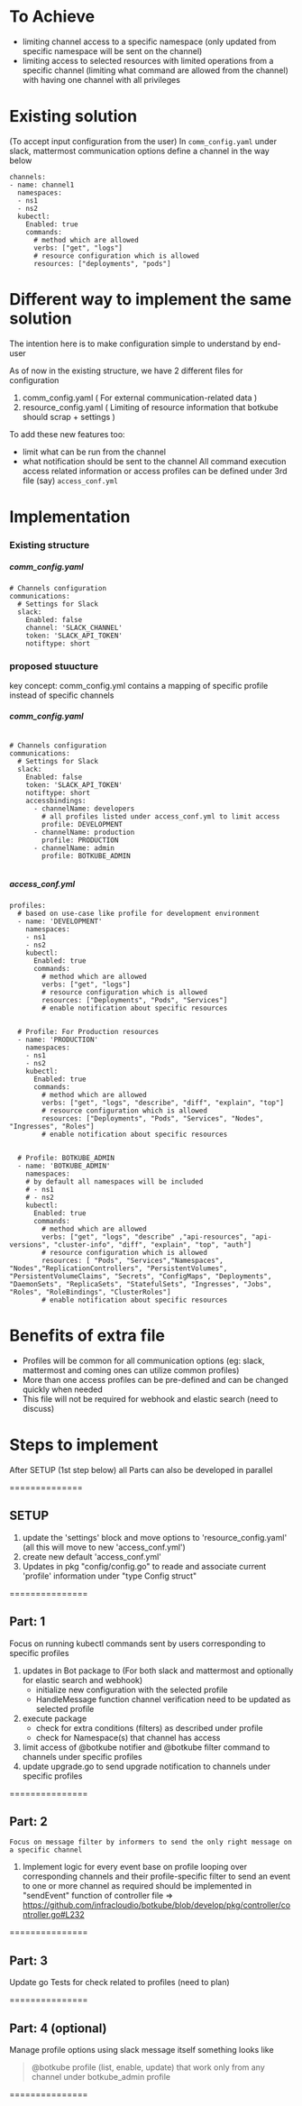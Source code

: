 # To Achieve 
- limiting channel access to a specific namespace (only updated from specific namespace will be sent on the channel)
- limiting access to selected resources with limited operations from a specific channel (limiting what command are allowed from the channel)
  with having one channel with all privileges 

# Existing solution 
(To accept input configuration from the user)
In `comm_config.yaml` under slack, mattermost communication options define a channel in the way below
```
channels:
- name: channel1
  namespaces:
  - ns1
  - ns2
  kubectl:
    Enabled: true
    commands:
      # method which are allowed
      verbs: ["get", "logs"]
      # resource configuration which is allowed
      resources: ["deployments", "pods"]
```

# Different way to implement the same solution 
 
The intention here is to make configuration simple to understand by end-user

As of now in the existing structure, we have 2 different files for configuration 
1. comm_config.yaml      ( For external communication-related data )
2. resource_config.yaml  ( Limiting of resource information that botkube should scrap + settings )

To add these new features too: 
 - limit what can be run from the channel
 - what notification should be sent to the channel 
All command execution access related information or access profiles can be defined under 3rd file (say) `access_conf.yml`

# Implementation

### Existing structure 
##### comm_config.yaml
``` 
# Channels configuration
communications:
  # Settings for Slack
  slack:
    Enabled: false
    channel: 'SLACK_CHANNEL'
    token: 'SLACK_API_TOKEN'
    notiftype: short  
```
### proposed stuucture 
key concept: comm_config.yml contains a mapping of specific profile instead of specific channels 
##### comm_config.yaml
```
  
# Channels configuration
communications:
  # Settings for Slack
  slack:
    Enabled: false
    token: 'SLACK_API_TOKEN'
    notiftype: short  
    accessbindings:
      - channelName: developers
        # all profiles listed under access_conf.yml to limit access
        profile: DEVELOPMENT    
      - channelName: production
        profile: PRODUCTION
      - channelName: admin
        profile: BOTKUBE_ADMIN


```

##### access_conf.yml
```
profiles:
  # based on use-case like profile for development environment
  - name: 'DEVELOPMENT'     
    namespaces:
    - ns1
    - ns2
    kubectl:
      Enabled: true
      commands:
        # method which are allowed
        verbs: ["get", "logs"]
        # resource configuration which is allowed
        resources: ["Deployments", "Pods", "Services"]
        # enable notification about specific resources
           
   
  # Profile: For Production resources 
  - name: 'PRODUCTION'
    namespaces:
    - ns1
    - ns2
    kubectl:
      Enabled: true
      commands:
        # method which are allowed
        verbs: ["get", "logs", "describe", "diff", "explain", "top"]
        # resource configuration which is allowed
        resources: ["Deployments", "Pods", "Services", "Nodes", "Ingresses", "Roles"]  
        # enable notification about specific resources
          

  # Profile: BOTKUBE_ADMIN 
  - name: 'BOTKUBE_ADMIN'
    namespaces:
    # by default all namespaces will be included
    # - ns1
    # - ns2
    kubectl:
      Enabled: true
      commands:
        # method which are allowed
        verbs: ["get", "logs", "describe" ,"api-resources", "api-versions", "cluster-info", "diff", "explain", "top", "auth"]
        # resource configuration which is allowed
        resources: [ "Pods", "Services","Namespaces", "Nodes","ReplicationControllers", "PersistentVolumes", "PersistentVolumeClaims", "Secrets", "ConfigMaps", "Deployments", "DaemonSets", "ReplicaSets", "StatefulSets", "Ingresses", "Jobs", "Roles", "RoleBindings", "ClusterRoles"]  
        # enable notification about specific resources
```


# Benefits of extra file
- Profiles will be common for all communication options (eg: slack, mattermost and coming ones can utilize common profiles)
- More than one access profiles can be pre-defined and can be changed quickly when needed 
- This file will not be required for webhook and elastic search (need to discuss)
 
 
# Steps to implement 
  After SETUP (1st step below) all Parts can also be developed in parallel
    
==============
## SETUP
1. update the 'settings' block and move options to 'resource_config.yaml' (all this will move to new 'access_conf.yml')  
2. create new default 'access_conf.yml'
3. Updates in pkg "config/config.go" to reade and associate current 'profile' information under "type Config struct"

===============
## Part: 1 
   Focus on running kubectl commands sent by users corresponding to specific profiles
1. updates in Bot package to (For both slack and mattermost and optionally for elastic search and webhook)
    - initialize new configuration with the selected profile
    - HandleMessage function channel verification need to be updated as selected profile
2. execute package 
    - check for extra conditions (filters) as described under profile
    - check for Namespace(s) that channel has access 
3. limit access of @botkube notifier and @botkube filter command to channels under specific profiles     
4. update upgrade.go to send upgrade notification to channels under specific profiles 

===============
## Part: 2 
    Focus on message filter by informers to send the only right message on a specific channel
1.  Implement logic for every event base on profile looping over 
    corresponding channels and their profile-specific filter 
    to send an event to one or more channel as required should be implemented 
    in "sendEvent" function of controller file
    => https://github.com/infracloudio/botkube/blob/develop/pkg/controller/controller.go#L232

===============
## Part: 3 
 Update go Tests for check related to profiles 
 (need to plan)

===============
## Part: 4 (optional)
 Manage profile options using slack message itself something looks like  
 > @botkube profile (list, enable, update) that work only from any channel under botkube_admin profile

===============
